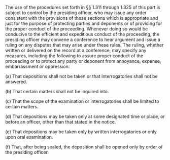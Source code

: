 The use of the procedures set forth in §§ 1.311 through 1.325 of this part is subject to control by the presiding officer, who may issue any order consistent with the provisions of those sections which is appropriate and just for the purpose of protecting parties and deponents or of providing for the proper conduct of the proceeding. Whenever doing so would be conducive to the efficient and expeditious conduct of the proceeding, the presiding officer may convene a conference to hear argument and issue a ruling on any disputes that may arise under these rules. The ruling, whether written or delivered on the record at a conference, may specify any measures, including the following to assure proper conduct of the proceeding or to protect any party or deponent from annoyance, expense, embarrassment or oppression:

(a) That depositions shall not be taken or that interrogatories shall not be answered.

(b) That certain matters shall not be inquired into.

(c) That the scope of the examination or interrogatories shall be limited to certain matters.

(d) That depositions may be taken only at some designated time or place, or before an officer, other than that stated in the notice.

(e) That depositions may be taken only by written interrogatories or only upon oral examination.

(f) That, after being sealed, the deposition shall be opened only by order of the presiding officer.

